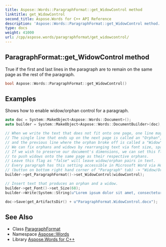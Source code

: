 ```yaml
---
title: Aspose::Words::ParagraphFormat::get_WidowControl method
linktitle: get_WidowControl
second_title: Aspose.Words for C++ API Reference
description: 'Aspose::Words::ParagraphFormat::get_WidowControl method. True if the first and last lines in the paragraph are to remain on the same page as the rest of the paragraph in C++.'
type: docs
weight: 41000
url: /cpp/aspose.words/paragraphformat/get_widowcontrol/
---
```

## ParagraphFormat::get_WidowControl method


True if the first and last lines in the paragraph are to remain on the same page as the rest of the paragraph.

```cpp
bool Aspose::Words::ParagraphFormat::get_WidowControl()
```


## Examples



Shows how to enable widow/orphan control for a paragraph. 
```cpp
auto doc = System::MakeObject<Aspose::Words::Document>();
auto builder = System::MakeObject<Aspose::Words::DocumentBuilder>(doc);

// When we write the text that does not fit onto one page, one line may spill over onto the next page.
// The single line that ends up on the next page is called an "Orphan",
// and the previous line where the orphan broke off is called a "Widow".
// We can fix orphans and widows by rearranging text via font size, spacing, or page margins.
// If we wish to preserve our document's dimensions, we can set this flag to "true"
// to push widows onto the same page as their respective orphans.
// Leave this flag as "false" will leave widow/orphan pairs in text.
// Every paragraph has this setting accessible in Microsoft Word via Home -> Paragraph -> Paragraph Settings
// (button on bottom right hand corner of "Paragraph" tab) -> "Widow/Orphan control".
builder->get_ParagraphFormat()->set_WidowControl(widowControl);

// Insert text that produces an orphan and a widow.
builder->get_Font()->set_Size(68);
builder->Write(System::String(u"Lorem ipsum dolor sit amet, consectetur adipiscing elit, ") + u"sed do eiusmod tempor incididunt ut labore et dolore magna aliqua.");

doc->Save(get_ArtifactsDir() + u"ParagraphFormat.WidowControl.docx");
```

## See Also

* Class [ParagraphFormat](../)
* Namespace [Aspose::Words](../../)
* Library [Aspose.Words for C++](../../../)
